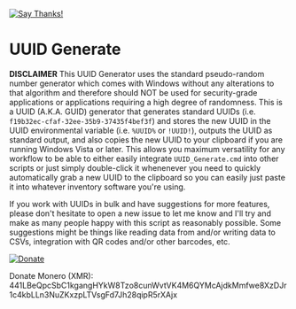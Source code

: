 [![Say Thanks!](https://img.shields.io/badge/Say%20Thanks-!-1EAEDB.svg)](https://saythanks.io/to/thescripttiger%40gmail.com)

# UUID Generate
**DISCLAIMER**
This UUID Generator uses the standard pseudo-random number generator which comes with Windows without any alterations to that algorithm and therefore should NOT be used for security-grade applications or applications requiring a high degree of randomness.
This is a UUID (A.K.A. GUID) generator that generates standard UUIDs (i.e. `f19b32ec-cfaf-32ee-35b9-37435f4bef3f`) and stores the new UUID in the UUID environmental variable (i.e. `%UUID%` or `!UUID!`), outputs the UUID as standard output, and also copies the new UUID to your clipboard if you are running Windows Vista or later. This allows you maximum versatility for any workflow to be able to either easily integrate `UUID_Generate.cmd` into other scripts or just simply double-click it whenenever you need to quickly automatically grab a new UUID to the clipboard so you can easily just paste it into whatever inventory software you're using.

If you work with UUIDs in bulk and have suggestions for more features, please don't hesitate to open a new issue to let me know and I'll try and make as many people happy with this script as reasonably possible. Some suggestions might be things like reading data from and/or writing data to CSVs, integration with QR codes and/or other barcodes, etc.

[![Donate](https://www.paypalobjects.com/en_US/i/btn/btn_donateCC_LG.gif)](https://www.paypal.com/cgi-bin/webscr?cmd=_s-xclick&hosted_button_id=MZ4FH4G5XHGZ4)

Donate Monero (XMR): 441LBeQpcSbC1kgangHYkW8Tzo8cunWvtVK4M6QYMcAjdkMmfwe8XzDJr1c4kbLLn3NuZKxzpLTVsgFd7Jh28qipR5rXAjx
